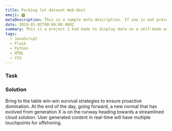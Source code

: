 ```yaml
---
title: Parking lot dataset Web-Host
emoji: 🅿
metaDescription: This is a sample meta description. If one is not present in your page/project's front matter, the default metadata.description will be used instead.
date: 2019-01-01T00:00:00.000Z
summary: This is a project I had made to display data on a self-made web-host using Flask in the form of a proof-of concept program simulating the layout of a parking lot.
tags:
  - JavaScript
  - Flask
  - Python
  - HTML
  - CSS
---
```


### Task



### Solution

Bring to the table win-win survival strategies to ensure proactive domination. At the end of the day, going forward, a new normal that has evolved from generation X is on the runway heading towards a streamlined cloud solution. User generated content in real-time will have multiple touchpoints for offshoring.

